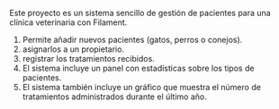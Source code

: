 Este proyecto es un sistema sencillo de gestión de pacientes para una clínica veterinaria con Filament.

1. Permite añadir nuevos pacientes (gatos, perros o conejos).
2. asignarlos a un propietario.
3. registrar los tratamientos recibidos.
4. El sistema incluye un panel con estadísticas sobre los tipos de pacientes.
5. El sistema también incluye un gráfico que muestra el número de tratamientos administrados durante el último año.
